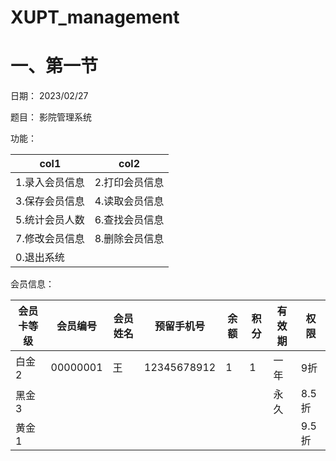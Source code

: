 # XUPT_management

# 一、第一节

日期：    2023/02/27

题目：    影院管理系统

功能：

| col1           | col2           |
| -------------- | -------------- |
| 1.录入会员信息 | 2.打印会员信息 |
| 3.保存会员信息 | 4.读取会员信息 |
| 5.统计会员人数 | 6.查找会员信息 |
| 7.修改会员信息 | 8.删除会员信息 |
| 0.退出系统     |                |

会员信息：

| 会员卡等级 | 会员编号 | 会员姓名 | 预留手机号  | 余额 | 积分 | 有效期 | 权限  |
| ---------- | -------- | -------- | ----------- | ---- | ---- | ------ | ----- |
| 白金2      | 00000001 | 王       | 12345678912 | 1    | 1    | 一年   | 9折   |
| 黑金3      |          |          |             |      |      | 永久   | 8.5折 |
| 黄金1      |          |          |             |      |      |        | 9.5折 |
